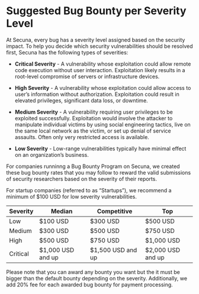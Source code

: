 # Suggested Bug Bounty per Severity Level

At Secuna, every bug has a severity level assigned based on the security impact. To help you decide which security vulnerabilities should be resolved first, Secuna has the following types of severities:

- **Critical Severity** - A vulnerability whose exploitation could allow remote code execution without user interaction. Exploitation likely results in a root-level compromise of servers or infrastructure devices.
    
- **High Severity** - A vulnerability whose exploitation could allow access to user’s information without authorization. Exploitation could result in elevated privileges, significant data loss, or downtime.
    
- **Medium Severity** - A vulnerability requiring user privileges to be exploited successfully. Exploitation would involve the attacker to manipulate individual victims by using social engineering tactics, live on the same local network as the victim, or set up denial of service assaults. Often only very restricted access is available.
    
- **Low Severity** -  Low-range vulnerabilities typically have minimal effect on an organization’s business.

For companies runninng a Bug Bounty Program on Secuna, we created these bug bounty rates that you may follow to reward the valid submissions of security researchers based on the severity of their reports.

For startup companies (referred to as “Startups”), we recommend a minimum of $100 USD for low severity vulnerabilities.

| **Severity** | **Median** | **Competitive** | **Top** |
| --- | --- | --- | --- |
| Low | $100 USD | $300 USD | $500 USD |
| Medium | $300 USD | $500 USD | $750 USD |
| High | $500 USD | $750 USD | $1,000 USD |
| Critical | $1,000 USD and up | $1,500 USD and up | $2,000 USD and up |

Please note that you can award any bounty you want but the it must be bigger than the default bounty depending on the severity. Additionally, we add 20% fee for each awarded bug bounty for payment processing.
